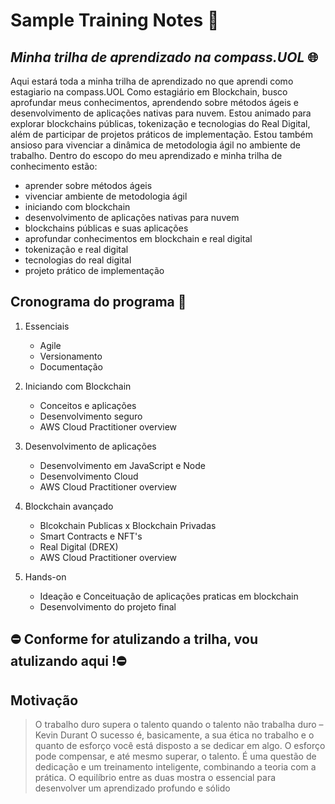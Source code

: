 # Sample Training Notes 📝

## _Minha trilha de aprendizado na compass.UOL_ 🌐

Aqui estará toda a minha trilha de aprendizado no que aprendi como estagiario na compass.UOL
Como estagiário em Blockchain, busco aprofundar meus conhecimentos, aprendendo sobre métodos ágeis e desenvolvimento de aplicações nativas para nuvem. Estou animado para explorar blockchains públicas, tokenização e tecnologias do Real Digital, além de participar de projetos práticos de implementação. Estou também ansioso para vivenciar a dinâmica de metodologia ágil no ambiente de trabalho.
Dentro do escopo do meu aprendizado e minha trilha de conhecimento estão:

- aprender sobre métodos ágeis
- vivenciar ambiente de metodologia ágil
- iniciando com blockchain
- desenvolvimento de aplicações nativas para nuvem
- blockchains públicas e suas aplicações
- aprofundar conhecimentos em blockchain e real digital
- tokenização e real digital
- tecnologias do real digital
- projeto prático de implementação

## Cronograma do programa 📅

1. Essenciais
   - Agile
   - Versionamento
   - Documentação

2. Iniciando com Blockchain
   - Conceitos e aplicações
   - Desenvolvimento seguro
   - AWS Cloud Practitioner overview

3. Desenvolvimento de aplicações
   - Desenvolvimento em JavaScript e Node
   - Desenvolvimento Cloud
   - AWS Cloud Practitioner overview

4. Blockchain avançado
   - Blcokchain Publicas x Blockchain Privadas
   - Smart Contracts e NFT's
   - Real Digital (DREX)
   - AWS Cloud Practitioner overview

5. Hands-on
   - Ideação e Conceituação de aplicações praticas em blockchain
   - Desenvolvimento do projeto final

## ⛔ Conforme for atulizando a trilha, vou atulizando aqui !⛔

## Motivação

> O trabalho duro supera o talento quando o talento não trabalha duro
> – Kevin Durant
> O sucesso é, basicamente, a sua ética no trabalho e o quanto de esforço você está disposto a se dedicar em algo. O esforço pode compensar, e até mesmo superar, o talento.
> É uma questão de dedicação e um treinamento inteligente, combinando a teoria com a prática. O equilíbrio entre as duas mostra o essencial para desenvolver um aprendizado profundo e sólido
